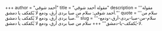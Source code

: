 +++
author = "أحمد شوقي"
title = "مقولة أحمد شوقي"
description = '''مقولة أحمد شوقي: سلام من صبا بردى أرق، ودمع لا يُكفكف يا دمشق.'''
quote = '''سلام من صبا بردى أرق، ودمع لا يُكفكف يا دمشق.'''
slug = '''سلام-من-صبا-بردى-أرق،-ودمع-لا-يُكفكف-يا-دمشق'''
+++
سلام من صبا بردى أرق، ودمع لا يُكفكف يا دمشق.
